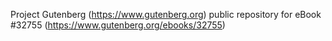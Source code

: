 Project Gutenberg (https://www.gutenberg.org) public repository for eBook #32755 (https://www.gutenberg.org/ebooks/32755)
